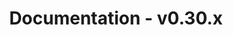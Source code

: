 ---
title: Documentation - v0.30.x
layout: docs_version_index.html
path: /docs/v0.30.x
version: v0.30.x

github_url: "https://github.com/fastify/website/blob/master/src/website/layouts/docs_version_index.html"
---